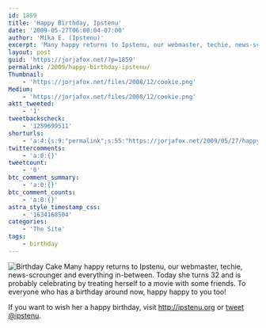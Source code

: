```yaml
---
id: 1859
title: 'Happy Birthday, Ipstenu'
date: '2009-05-27T06:00:04-07:00'
author: 'Mika E. (Ipstenu)'
excerpt: 'Many happy returns to Ipstenu, our webmaster, techie, news-scrounger and everything in-between. '
layout: post
guid: 'https://jorjafox.net/?p=1859'
permalink: /2009/happy-birthday-ipstenu/
Thumbnail:
    - 'https://jorjafox.net/files/2008/12/cookie.png'
Medium:
    - 'https://jorjafox.net/files/2008/12/cookie.png'
aktt_tweeted:
    - '1'
tweetbackscheck:
    - '1259699511'
shorturls:
    - 'a:4:{s:9:"permalink";s:55:"https://jorjafox.net/2009/05/27/happy-birthday-ipstenu/";s:7:"tinyurl";s:25:"http://tinyurl.com/kucq8y";s:4:"isgd";s:18:"http://is.gd/52YcA";s:5:"bitly";s:20:"http://bit.ly/6NajT9";}'
twittercomments:
    - 'a:0:{}'
tweetcount:
    - '0'
btc_comment_summary:
    - 'a:0:{}'
btc_comment_counts:
    - 'a:0:{}'
astra_style_timestamp_css:
    - '1634168504'
categories:
    - 'The Site'
tags:
    - birthday
---
```


<img src="//static.jorjafox.net/wordpress/2008/12/cookie.png" alt="Birthday Cake" title="Birthday Cake" class="alignleft size-full wp-image-818" /> Many happy returns to Ipstenu, our webmaster, techie, news-scrounger and everything in-between. Today she turns 32 and is probably celebrating by treating herself to a movie with some friends. To everyone who has a birthday around now, happy happy to you too!

If you want to wish her a happy birthday, visit <a href="http://ipstenu.org">http://ipstenu.org</a> or <a href="http://twitter.com/ipstenu">tweet @ipstenu</a>.